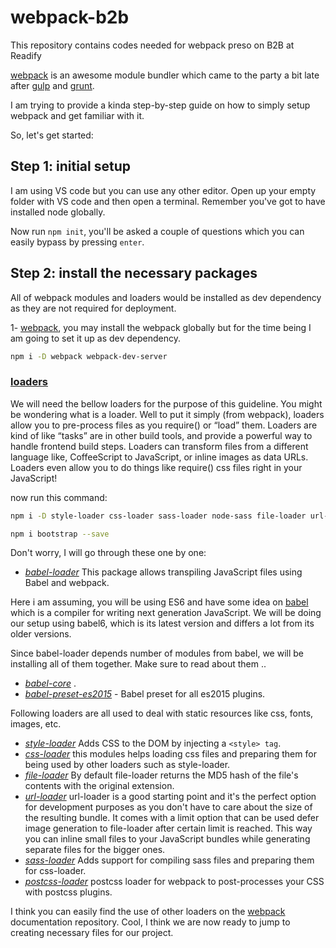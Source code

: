 # webpack-b2b
This repository contains codes needed for webpack preso on B2B at Readify

[webpack](http://webpack.github.io/) is an awesome module bundler which came to the party a bit late after [gulp](http://gulpjs.com/) and [grunt](http://gruntjs.com/).

I am trying to provide a kinda step-by-step guide on how to simply setup webpack and get familiar with it.

So, let's get started:

## Step 1: initial setup
I am using VS code but you can use any other editor. Open up your empty folder with VS code and then open a terminal.
Remember you've got to have installed node globally.

Now run `npm init`, you'll be asked a couple of questions which you can easily bypass by pressing `enter`.

## Step 2: install the necessary packages
All of webpack modules and loaders would be installed as dev dependency as they are not required for deployment.

1- [webpack](http://webpack.github.io/), you may install the webpack globally but for the time being I am going to set it up as dev dependency.
```bash
npm i -D webpack webpack-dev-server
```

### [loaders](https://webpack.github.io/docs/loaders.html)
We will need the bellow loaders for the purpose of this guideline.
You might be wondering what is a loader. Well to put it simply (from webpack), loaders allow you to pre-process files as you require() or “load” them. Loaders are kind of like “tasks” are in other build tools, and provide a powerful way to handle frontend build steps. Loaders can transform files from a different language like, CoffeeScript to JavaScript, or inline images as data URLs. Loaders even allow you to do things like require() css files right in your JavaScript!

now run this command:
```bash
npm i -D style-loader css-loader sass-loader node-sass file-loader url-loader postcss-loader babel-loader babel-core babel-preset-es2015 eslint eslint-loader eslint-config-airbnb-base eslint-plugin-import extract-text-webpack-plugin

npm i bootstrap --save
```

Don't worry, I will go through these one by one:

* *[babel-loader](https://www.npmjs.com/package/babel-loader)* This package allows transpiling JavaScript files using Babel and webpack.

Here i am assuming, you will be using ES6 and have some idea on [babel](https://babeljs.io/) which is a compiler for writing next generation JavaScript. We will be doing our setup using babel6, which is its latest version and differs a lot from its older versions.

Since babel-loader depends number of modules from babel, we will be installing all of them together. Make sure to read about them ..         
* *[babel-core](https://www.npmjs.com/package/babel-core)* .
* *[babel-preset-es2015](https://www.npmjs.com/package/babel-preset-es2015)* - Babel preset for all es2015 plugins.

Following loaders are all used to deal with static resources like css, fonts, images, etc.

* *[style-loader](https://www.npmjs.com/package/small-style-loader)* Adds CSS to the DOM by injecting a `<style> tag`.
* *[css-loader](https://www.npmjs.com/package/css-loader)* this modules helps loading css files and preparing them for being used by other loaders such as style-loader.
* *[file-loader](https://www.npmjs.com/package/file-loader)* By default file-loader returns the MD5 hash of the file's contents with the original extension.
* *[url-loader](https://www.npmjs.com/package/url-loader)* url-loader is a good starting point and it's the perfect option for development purposes as you don't have to care about the size of the resulting bundle. It comes with a limit option that can be used defer image generation to file-loader after certain limit is reached. This way you can inline small files to your JavaScript bundles while generating separate files for the bigger ones.
* *[sass-loader](https://www.npmjs.com/package/sass-loader)* Adds support for compiling sass files and preparing them for css-loader.
* *[postcss-loader](https://www.npmjs.com/package/postcss-loader)* postcss loader for webpack to post-processes your CSS with postcss plugins.

I think you can easily find the use of other loaders on the [webpack](https://webpack.github.io/docs/) documentation repository.
Cool, I think we are now ready to jump to creating necessary files for our project.
